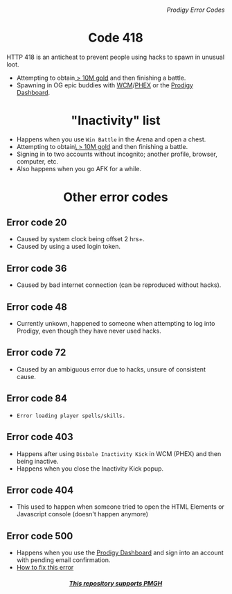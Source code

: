 <h6 align = "right">Prodigy Error Codes</h6>

<h1 align = "center">Code 418</h1>

HTTP 418 is an anticheat to prevent people using hacks to spawn in unusual loot.
- Attempting to obtain<a href = "https://github.com/Prodigy-Hacking/ProdigyMathGameHacking/commit/08e3866c92b4e158d97369784461a698383e2ce1"> \> 10M gold</a>  and then finishing a battle.
- Spawning in OG epic buddies with <a href = "https://github.com/Prodigy-Hacking/ProdigyMathGameHacking/tree/master/willsCheatMenu">WCM</a>/[PHEX](https://github.com/Prodigy-Hacking/ProdigyMathGameHacking/tree/master/PHEx) or the [Prodigy Dashboard](https://prodigy-dashboard.hostedposted.com).

<h1 align = "center">"Inactivity" list</h1>

- Happens when you use `Win Battle` in the Arena and open a chest.
- Attempting to obtain<a href = "https://github.com/Prodigy-Hacking/ProdigyMathGameHacking/commit/08e3866c92b4e158d97369784461a698383e2ce1">\ > 10M gold<a> and then finishing a battle.
- Signing in to two accounts without incognito; another profile, browser, computer, etc.
- Also happens when you go AFK for a while.

<h1 align = "center">Other error codes</h1>

<h2 align = "left">Error code 20</h2>

- Caused by system clock being offset 2 hrs+.
- Caused by using a used login token.

<h2 align = "left">Error code 36</h2>

- Caused by bad internet connection (can be reproduced without hacks).

<h2 align = "left">Error code 48</h2>

- Currently unkown, happened to someone when attempting to log into Prodigy, even though they have never used hacks.

<h2 align = "left">Error code 72</h2>

- Caused by an ambiguous error due to hacks, unsure of consistent cause.

<h2 align = "left">Error code 84</h2>

- `Error loading player spells/skills.`

<h2 align = "left">Error code 403</h2>

- Happens after using `Disbale Inactivity Kick` in WCM (PHEX) and then being inactive.
- Happens when you close the Inactivity Kick popup.

<h2 align = "left">Error code 404</h2>

- This used to happen when someone tried to open the HTML Elements or Javascript console (doesn't happen anymore)

<h2 align = "left">Error code 500</h2>

- Happens when you use the <a href = "https://prodigy-dashboard.hostedposted.com/">Prodigy Dashboard<a> and sign into an account with pending email confirmation.
- <a href = "https://gist.github.com/afkvido/427547dc6fd9ae860cd962a5be520059">How to fix this error</a>
  

<h5 align = "center"> <i> <a href = "https://github.com/Prodigy-Hacking/ProdigyMathGameHacking">This repository supports PMGH</a> </i> </h5>
